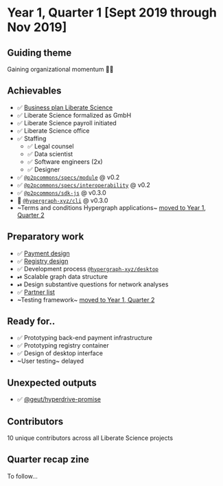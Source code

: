 # Year 1, Quarter 1 [Sept 2019 through Nov 2019]

## Guiding theme

Gaining organizational momentum 🏃‍🚶‍

## Achievables

- ✅ [Business plan Liberate Science](https://github.com/libscie/business-plan)
- ✅ Liberate Science formalized as GmbH
- ✅ Liberate Science payroll initiated
- ✅ Liberate Science office 
- ✅ Staffing
  - ✅ Legal counsel
  - ✅ Data scientist
  - ✅ Software engineers (2x)
  - ✅ Designer
- ✅ [`@p2pcommons/specs/module`](https://github.com/p2pcommons/specs) @ v0.2
- ✅ [`@p2pcommons/specs/interoperability`](https://github.com/p2pcommons/specs) @ v0.2
- ✅ [`@p2pcommons/sdk-js`](https://github.com/p2pcommons/sdk-js) @ v0.3.0
- 🏁 [`@hypergraph-xyz/cli`](https://github.com/hypergraph-xyz/cli) @ v0.3.0
- ~Terms and conditions Hypergraph applications~ [moved to Year 1, Quarter 2](./y01q02.md)

## Preparatory work

- ✅ [Payment design](./assets/payment-design.md)
- ✅ [Registry design](./assets/registry-design.md)
- ✅ Development process [`@hypergraph-xyz/desktop`](https://github.com/hypergraph-xyz/desktop)
- ⏯ Scalable graph data structure
- ⏯ Design substantive questions for network analyses
- ✅ [Partner list](./assets/partner-list.md)
- ~Testing framework~ [moved to Year 1, Quarter 2](./y01q02.md)

## Ready for..

- ✅ Prototyping back-end payment infrastructure
- ✅ Prototyping registry container
- ✅ Design of desktop interface
- ~User testing~ delayed

## Unexpected outputs

- ✅ [@geut/hyperdrive-promise](https://github.com/geut/hyperdrive-promise)

## Contributors

10 unique contributors across all Liberate Science projects

## Quarter recap zine

To follow...
